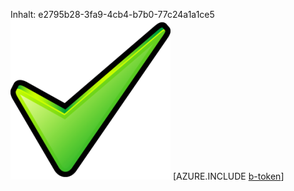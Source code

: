 Inhalt: e2795b28-3fa9-4cb4-b7b0-77c24a1a1ce5![Bild](8a2fca46-01ed-4f8c-93ff-80dde72d5e14.png)
[AZURE.INCLUDE [b-token](181d9271-12c6-4de2-a48f-b81187f1e51f.md)]
